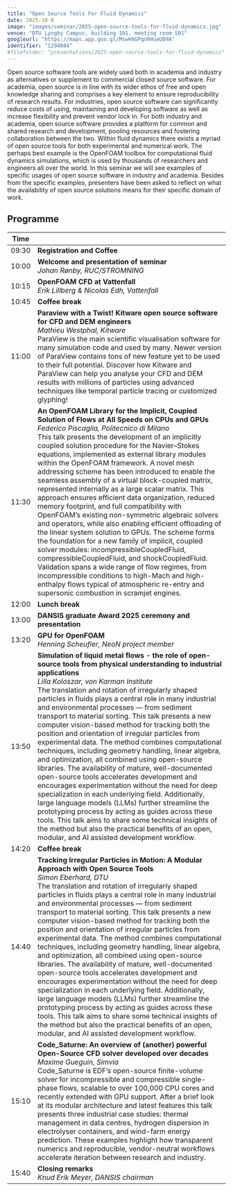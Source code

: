 ```yaml
---
title: "Open Source Tools For Fluid Dynamics"
date: 2025-10-8
image: "images/seminar/2025-open-source-tools-for-fluid-dynamics.jpg"
venue: "DTU Lyngby Campus, building 101, meeting room S01"
googleurl: "https://maps.app.goo.gl/MswH8GPqnRHueUD9A"
identifier: "1294084"
#filefolder: "presentations/2025-open-source-tools-for-fluid-dynamics"
---
```


Open source software tools are widely used both in academia and industry as alternatives or supplement to commercial closed source software. For academia, open source is in line with its wider ethos of free and open knowledge sharing and comprises a key element to ensure reproducibility of research results. For industries, open source software can significantly reduce costs of using, maintaining and developing software as well as increase flexibility and prevent vendor lock in. For both industry and academia, open source software provides a platform for common and shared research and development, pooling resources and fostering collaboration between the two. Within fluid dynamics there exists a myriad of open source tools for both experimental and numerical work. The perhaps best example is the OpenFOAM toolbox for computational fluid dynamics simulations, which is used by thousands of researchers and engineers all over the world. In this seminar we will see examples of specific usages of open source software in industry and academia. Besides from the specific examples, presenters have been asked to reflect on what the availability of open source solutions means for their specific domain of work.

## Programme

| Time  |                        |
| ----- | ---------------------- |
| 09:30 | **Registration and Coffee** |
| 10:00 | **Welcome and presentation of seminar** <br> *Johan Rønby, RUC/STROMNING* |
| 10:15 | **OpenFOAM CFD at Vattenfall** <br> *Erik Lillberg & Nicolas Edh, Vattenfall*  <br> |
| 10:45 | **Coffee break** |
| 11:00 | **Paraview with a Twist! Kitware open source software for CFD and DEM engineers** <br> *Mathieu Westphal, Kitware* <br> ParaView is the main scientific visualisation software for many simulation code and used by many. Newer version of ParaView contains tons of new feature yet to be used to their full potential. Discover how Kitware and ParaView can help you analyse your CFD and DEM results with millions of particles using advanced techniques like temporal particle tracing or customized glyphing!|
| 11:30 | **An OpenFOAM Library for the Implicit, Coupled Solution of Flows at All Speeds on CPUs and GPUs** <br> *Federico Piscaglia, Politecnico di Milano* <br> This talk presents the development of an implicitly coupled solution procedure for the Navier–Stokes equations, implemented as external library modules within the OpenFOAM framework. A novel mesh addressing scheme has been introduced to enable the seamless assembly of a virtual block-coupled matrix, represented internally as a large scalar matrix. This approach ensures efficient data organization, reduced memory footprint, and full compatibility with OpenFOAM’s existing non-symmetric algebraic solvers and operators, while also enabling efficient offloading of the linear system solution to GPUs. The scheme forms the foundation for a new family of implicit, coupled solver modules: incompressibleCoupledFluid, compressibleCoupledFluid, and shockCoupledFluid. Validation spans a wide range of flow regimes, from incompressible conditions to high-Mach and high-enthalpy flows typical of atmospheric re-entry and supersonic combustion in scramjet engines. |
| 12:00 | **Lunch break** |
| 13:00 | **DANSIS graduate Award 2025 ceremony and presentation** |
| 13:20 | **GPU for OpenFOAM** <br> *Henning Scheufler, NeoN project member* <br> |
| 13:50 | **Simulation of liquid metal flows - the role of open-source tools from physical understanding to industrial applications** <br> *Lilla Koloszar, von Karman Institute* <br> The translation and rotation of irregularly shaped particles in fluids plays a central role in many industrial and environmental processes — from sediment transport to material sorting. This talk presents a new computer vision-based method for tracking both the position and orientation of irregular particles from experimental data. The method combines computational techniques, including geometry handling, linear algebra, and optimization, all combined using open-source libraries. The availability of mature, well-documented open-source tools accelerates development and encourages experimentation without the need for deep specialization in each underlying field. Additionally, large language models (LLMs) further streamline the prototyping process by acting as guides across these tools. This talk aims to share some technical insights of the method but also the practical benefits of an open, modular, and AI assisted development workflow.|
| 14:20 | **Coffee break** |
| 14:40 | **Tracking Irregular Particles in Motion: A Modular Approach with Open Source Tools** <br> *Simon Eberhard, DTU* <br> The translation and rotation of irregularly shaped particles in fluids plays a central role in many industrial and environmental processes — from sediment transport to material sorting. This talk presents a new computer vision-based method for tracking both the position and orientation of irregular particles from experimental data. The method combines computational techniques, including geometry handling, linear algebra, and optimization, all combined using open-source libraries. The availability of mature, well-documented open-source tools accelerates development and encourages experimentation without the need for deep specialization in each underlying field. Additionally, large language models (LLMs) further streamline the prototyping process by acting as guides across these tools. This talk aims to share some technical insights of the method but also the practical benefits of an open, modular, and AI assisted development workflow. |
| 15:10 | **Code_Saturne: An overview of (another) powerful Open-Source CFD solver developed over decades** <br> *Maxime Gueguin, Simvia* <br> Code_Saturne is EDF’s open-source finite-volume solver for incompressible and compressible single-phase flows, scalable to over 100,000 CPU cores and recently extended with GPU support. After a brief look at its modular architecture and latest features this talk presents three industrial case studies: thermal management in data centres, hydrogen dispersion in electrolyser containers, and wind-farm energy prediction. These examples highlight how transparent numerics and reproducible, vendor-neutral workflows accelerate iteration between research and industry. |
| 15:40 | **Closing remarks** <br> *Knud Erik Meyer, DANSIS chairman* |
